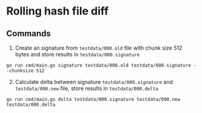 # Rolling hash file diff

## Commands

1. Create an signature from `testdata/000.old` file with chunk size 512 bytes and store results in `testdata/000.signature`

```
go run cmd/main.go signature testdata/000.old testdata/000.signature --chunksize 512
```

2. Calculate delta between signature `testdata/000.signature` and `testdata/000.new` file,
store results in `testdata/000.delta`

```
go run cmd/main.go delta testdata/000.signature testdata/000.new testdata/000.delta
```
